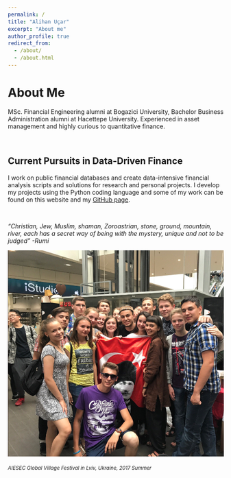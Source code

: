 ```yaml
---
permalink: /
title: "Alihan Uçar"
excerpt: "About me"
author_profile: true
redirect_from: 
  - /about/
  - /about.html
---
```


About Me
======

MSc. Financial Engineering alumni at Bogazici University, Bachelor Business Administration alumni at Hacettepe University. Experienced in asset management and highly curious to quantitative finance.

<br>

Current Pursuits in Data-Driven Finance
------

I work on public financial databases and create data-intensive financial analysis scripts and solutions for research and personal projects. I develop my projects using the Python coding language and some of my work can be found on this website and my [GitHub page](https://https://github.com/alihanucar).

<br>

*“Christian, Jew, Muslim, shaman, Zoroastrian, stone, ground, mountain, river, each has a secret way of being with the mystery, unique and not to be judged” -Rumi*

![](/images/editing-talk.png)

<small>*AIESEC Global Village Festival in Lviv, Ukraine, 2017 Summer*<small>




